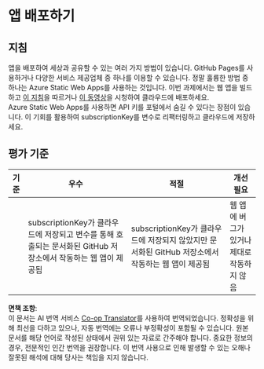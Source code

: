 <!--
CO_OP_TRANSLATOR_METADATA:
{
  "original_hash": "0ccdc1faa676a485c4c6ecbddb9f9067",
  "translation_date": "2025-08-25T01:00:11+00:00",
  "source_file": "3-transport/lessons/3-visualize-location-data/assignment.md",
  "language_code": "ko"
}
-->
# 앱 배포하기

## 지침

앱을 배포하여 세상과 공유할 수 있는 여러 가지 방법이 있습니다. GitHub Pages를 사용하거나 다양한 서비스 제공업체 중 하나를 이용할 수 있습니다. 정말 훌륭한 방법 중 하나는 Azure Static Web Apps를 사용하는 것입니다. 이번 과제에서는 웹 앱을 빌드하고 [이 지침](https://github.com/Azure/static-web-apps-cli)을 따르거나 [이 동영상](https://www.youtube.com/watch?v=ADVGIXciYn8&list=PLlrxD0HtieHgMPeBaDQFx9yNuFxx6S1VG&index=3)을 시청하여 클라우드에 배포하세요.  
Azure Static Web Apps를 사용하면 API 키를 포털에서 숨길 수 있다는 장점이 있습니다. 이 기회를 활용하여 subscriptionKey를 변수로 리팩터링하고 클라우드에 저장하세요.

## 평가 기준

| 기준      | 우수                                                                                                                                    | 적절                                                                                                                | 개선 필요                                         |
| --------- | --------------------------------------------------------------------------------------------------------------------------------------- | ------------------------------------------------------------------------------------------------------------------- | ------------------------------------------------ |
|           | subscriptionKey가 클라우드에 저장되고 변수를 통해 호출되는 문서화된 GitHub 저장소에서 작동하는 웹 앱이 제공됨                              | subscriptionKey가 클라우드에 저장되지 않았지만 문서화된 GitHub 저장소에서 작동하는 웹 앱이 제공됨                     | 웹 앱에 버그가 있거나 제대로 작동하지 않음       |

**면책 조항**:  
이 문서는 AI 번역 서비스 [Co-op Translator](https://github.com/Azure/co-op-translator)를 사용하여 번역되었습니다. 정확성을 위해 최선을 다하고 있으나, 자동 번역에는 오류나 부정확성이 포함될 수 있습니다. 원본 문서를 해당 언어로 작성된 상태에서 권위 있는 자료로 간주해야 합니다. 중요한 정보의 경우, 전문적인 인간 번역을 권장합니다. 이 번역 사용으로 인해 발생할 수 있는 오해나 잘못된 해석에 대해 당사는 책임을 지지 않습니다.